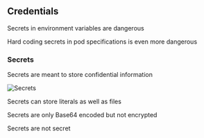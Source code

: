 ## Credentials

Secrets in environment variables are dangerous

Hard coding secrets in pod specifications is even more dangerous

### Secrets

Secrets are meant to store confidential information

![Secrets](120_kubernetes/10_secrets/secrets.drawio.svg) <!-- .element: style="width: 8em;" -->

Secrets can store literals as well as files

Secrets are only Base64 encoded but not encrypted

Secrets are not secret
